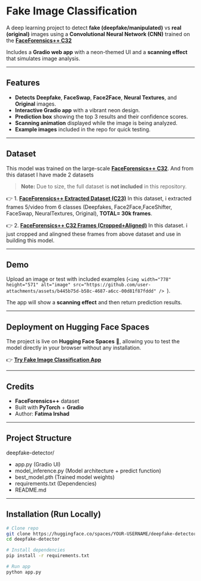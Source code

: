 #  Fake Image Classification

A deep learning project to detect **fake (deepfake/manipulated)** vs **real (original)** images using a **Convolutional Neural Network (CNN)** trained on the [**FaceForensics++ C32**](https://github.com/ondyari/FaceForensics)

Includes a **Gradio web app** with a neon-themed UI and a **scanning effect** that simulates image analysis.

***

##  Features

* **Detects** **Deepfake**, **FaceSwap**, **Face2Face**, **Neural Textures**, and **Original** images.
* **Interactive Gradio app** with a vibrant neon design.
* **Prediction box** showing the top 3 results and their confidence scores.
* **Scanning animation** displayed while the image is being analyzed.
* **Example images** included in the repo for quick testing.

***

##  Dataset

This model was trained on the large-scale [**FaceForensics++ C32**](https://github.com/ondyari/FaceForensics).
And from this dataset I have made 2 datasets

> **Note:** Due to size, the full dataset is **not included** in this repository.

👉 1. [**FaceForensics++ Extracted Dataset (C23)**](https://www.kaggle.com/datasets/fatimahirshad/faceforensics-extracted-dataset-c23) In this dataset, i extracted frames 5/video from 6 classes (Deepfakes, Face2Face,FaceShifter, FaceSwap, NeuralTextures, Original), **TOTAL= 30k frames**.

👉 2. [**FaceForensics++ C32 Frames (Cropped+Aligned)**](https://www.kaggle.com/datasets/fatimahirshad/faceforensics-c32-frames-cropped-aligned) In this dataset. i just cropped and alingned these frames from above dataset and use in building this model. 


***

##  Demo

Upload an image or test with included examples (`<img width="778" height="571" alt="image" src="https://github.com/user-attachments/assets/b445b75d-b58c-4687-a6cc-00d81f87fddd" />
`).

The app will show a **scanning effect** and then return prediction results.


***

##  Deployment on Hugging Face Spaces

The project is live on **Hugging Face Spaces** 🚀, allowing you to test the model directly in your browser without any installation.

👉 [**Try Fake Image Classification App**](https://huggingface.co/spaces/fatima-irshad/deepfake-detector)


***

##  Credits

* **FaceForensics++** dataset
* Built with **PyTorch** + **Gradio**
* Author: **Fatima Irshad**

***

##  Project Structure
deepfake-detector/
  - app.py                (Gradio UI) 
  - model_inference.py    (Model architecture + predict function)
  - best_model.pth        (Trained model weights)
  - requirements.txt      (Dependencies)
  - README.md

***

##  Installation (Run Locally)
```bash
# Clone repo
git clone https://huggingface.co/spaces/YOUR-USERNAME/deepfake-detector
cd deepfake-detector

# Install dependencies
pip install -r requirements.txt

# Run app
python app.py

